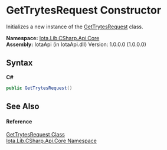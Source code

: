 # GetTrytesRequest Constructor 
 

Initializes a new instance of the <a href="T_Iota_Lib_CSharp_Api_Core_GetTrytesRequest">GetTrytesRequest</a> class.

**Namespace:**&nbsp;<a href="N_Iota_Lib_CSharp_Api_Core">Iota.Lib.CSharp.Api.Core</a><br />**Assembly:**&nbsp;IotaApi (in IotaApi.dll) Version: 1.0.0.0 (1.0.0.0)

## Syntax

**C#**<br />
``` C#
public GetTrytesRequest()
```


## See Also


#### Reference
<a href="T_Iota_Lib_CSharp_Api_Core_GetTrytesRequest">GetTrytesRequest Class</a><br /><a href="N_Iota_Lib_CSharp_Api_Core">Iota.Lib.CSharp.Api.Core Namespace</a><br />